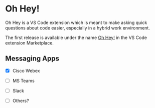 # Oh Hey!

Oh Hey is a VS Code extension which is meant to make asking quick questions about code easier, especially in a hybrid work environment. 

The first release is available under the name [Oh Hey!](https://marketplace.visualstudio.com/items?itemName=OhHey.oh-hey) in the VS Code extension Marketplace. 

## Messaging Apps

- [x] Cisco Webex
- [ ] MS Teams
- [ ] Slack
- [ ] Others?


<!-- A project built for ichack2022 by [Pranav Bansal](https://github.com/prnvbn), [Akshat Tripathi](https://github.com/Akshat-Tripathi), [Krishan Sritharar](https://github.com/KrishanSritharar2000), [Nasir Majid](https://github.com/nasirmajid29) and [Henry Hu](https://github.com/HenryHu2000). vscode-messages works as a virtual tap on the shoulder and sends messages with neatly referenced code if you have any questions to any of the developers that have worked on that code. It gets the information from source control and integrates with Cisco Webex to send messages. -->
